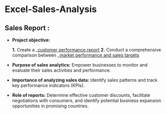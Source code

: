 # Excel-Sales-Analysis

## Sales Report :


- **Project objective:** 

    **1.** Create a _[customer performance report](https://github.com/Abhijit-0250/Excel-Sales-Analysis/blob/main/AtliQ%20Customer%20Performance%20report.pdf)
    **2.** Conduct a comprehensive comparison between _[market performance and sales targets](https://github.com/Abhijit-0250/Excel-Sales-Analysis/blob/main/AtliQ%20Mrkt%20Prfrmnc%20vs%20trgt%20report.pdf)

- **Purpose of sales analytics:** Empower businesses to monitor and evaluate their sales activities and performance.

- **Importance of analyzing sales data:** Identify sales patterns and track key performance indicators (KPIs).

- **Role of reports:** Determine effective customer discounts, facilitate negotiations with consumers, and identify potential business expansion opportunities in promising countries.
